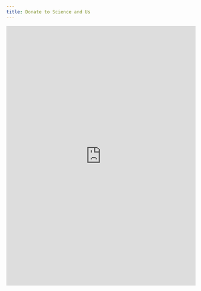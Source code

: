```yaml
---
title: Donate to Science and Us
---
```


<script src="https://donorbox.org/widget.js" paypalExpress="true"></script><iframe src="https://donorbox.org/embed/science-and-us-makeathon?amount=20" height="685px" width="100%" style="max-width:500px; min-width:310px; max-height:none!important" seamless="seamless" name="donorbox" frameborder="0" scrolling="no" allowpaymentrequest></iframe>